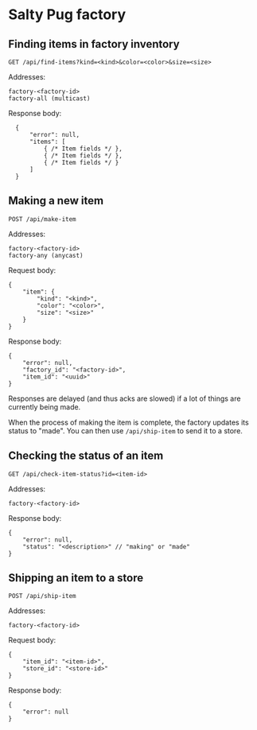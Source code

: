 # Salty Pug factory

## Finding items in factory inventory

    GET /api/find-items?kind=<kind>&color=<color>&size=<size>

Addresses:

    factory-<factory-id>
    factory-all (multicast)

Response body:

      {
          "error": null,
          "items": [
              { /* Item fields */ },
              { /* Item fields */ },
              { /* Item fields */ }
          ]
      }

## Making a new item

    POST /api/make-item

Addresses:

    factory-<factory-id>
    factory-any (anycast)

Request body:

    {
        "item": {
            "kind": "<kind>",
            "color": "<color>",
            "size": "<size>"
        }
    }

Response body:

    {
        "error": null,
        "factory_id": "<factory-id>",
        "item_id": "<uuid>"
    }

Responses are delayed (and thus acks are slowed) if a lot of things
are currently being made.

When the process of making the item is complete, the factory updates
its status to "made".  You can then use `/api/ship-item` to send it to
a store.

## Checking the status of an item

    GET /api/check-item-status?id=<item-id>

Addresses:

    factory-<factory-id>

Response body:

    {
        "error": null,
        "status": "<description>" // "making" or "made"
    }

## Shipping an item to a store

    POST /api/ship-item

Addresses:

    factory-<factory-id>

Request body:

    {
        "item_id": "<item-id>",
        "store_id": "<store-id>"
    }

Response body:

    {
        "error": null
    }
